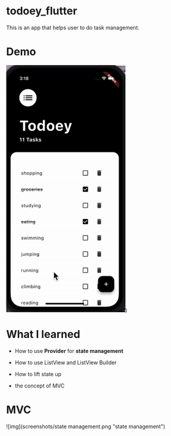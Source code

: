 # todoey_flutter

This is an app that helps user to do task management.

# Demo

![todoey demo](screenshots/demo.gif))

# What I learned

- How to use **Provider** for **state management**

- How to use ListView and ListView Builder
- How to lift state up
- the concept of MVC

# MVC

![img](screenshots/state management.png "state management")
